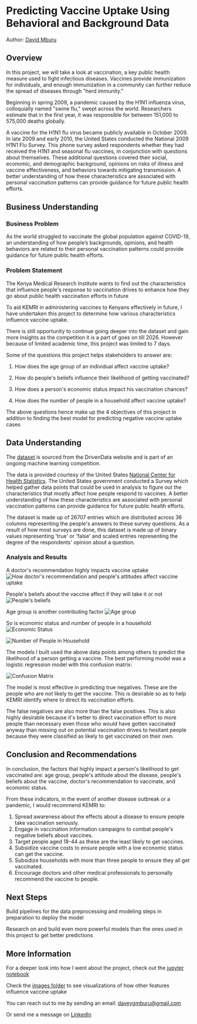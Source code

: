 # Predicting Vaccine Uptake Using Behavioral and Background Data

Author: [David Mburu](www.linkedin.com/in/david-g-mburu-b1268a1b7)


## Overview

In this project, we will take a look at vaccination, a key public health measure used to fight infectious diseases. Vaccines provide immunization for individuals, and enough immunization in a community can further reduce the spread of diseases through "herd immunity." 

Beginning in spring 2009, a pandemic caused by the H1N1 influenza virus, colloquially named "swine flu," swept across the world. Researchers estimate that in the first year, it was responsible for between 151,000 to 575,000 deaths globally.

A vaccine for the H1N1 flu virus became publicly available in October 2009. In late 2009 and early 2010, the United States conducted the National 2009 H1N1 Flu Survey. This phone survey asked respondents whether they had received the H1N1 and seasonal flu vaccines, in conjunction with questions about themselves. These additional questions covered their social, economic, and demographic background, opinions on risks of illness and vaccine effectiveness, and behaviors towards mitigating transmission. A better understanding of how these characteristics are associated with personal vaccination patterns can provide guidance for future public health efforts.


## Business Understanding 

### Business Problem
As the world struggled to vaccinate the global population against COVID-19, an understanding of how people’s backgrounds, opinions, and health behaviors are related to their personal vaccination patterns could provide guidance for future public health efforts.


### Problem Statement
The Kenya Medical Research Institute wants to find out the characteristics that influence people's response to vaccination drives to enhance how they go about public health vaccination efforts in future


To aid KEMRI in administering vaccines to Kenyans effectively in future, I have undertaken this project to determine how various characteristics influence vaccine uptake. 

There is still opportunity to continue going deeper into the dataset and gain more insights as the competition it is a part of goes on till 2026. However because of limited academic time, this project was limited to 7 days.

Some of the questions this project helps stakeholders to answer are:

1. How does the age group of an individual affect vaccine uptake?

2. How do people's beliefs influence their likelihood of getting vaccinated?

3. How does a person's economic status impact his vaccination chances?

4. How does the number of people in a household affect vaccine uptake?

The above questions hence make up the 4 objectives of this project in addition to finding the best model for predicting negative vaccine uptake cases


## Data Understanding

The [dataset](https://www.drivendata.org/competitions/66/flu-shot-learning/page/210/) is sourced from the DrivenData website and is part of an ongoing machine learning competition.

The data is provided courtesy of the United States [National Center for Health Statistics](https://www.cdc.gov/nchs/index.html?CDC_AA_refVal=https%3A%2F%2Fwww.cdc.gov%2Fnchs%2Findex.htm). The United States government conducted a Survey which helped gather data points that could be used in analysis to figure out the characteristics that mostly affect how people respond to vaccines. A better understanding of how these characteristics are associated with personal vaccination patterns can provide guidance for future public health efforts.

The dataset is made up of 26707 entries which are distributed across 36 columns representing the people's answers to these survey questions. As a result of how most surveys are done, this dataset is made up of binary values representing 'true' or 'false' and scaled entries representing the degree of the respondents' opinion about a question.

### Analysis and Results

A doctor's recommendation highly impacts vaccine uptake
![How doctor's recommendation and people's attitudes affect vaccine uptake](Images/EDA/vaccine%20uptake%20against%20people's%20attitude.png)


People's beliefs about the vaccine affect if they will take it or not
![People's beliefs](Images/EDA/Vaccine%20uptake%20against%20people's%20beliefs.png)


Age group is another contributing factor
![Age group](Images/EDA/Vaccine%20uptake%20against%20age%20group.png)


So is economic status and number of people in a household
![Economic Status](Images/EDA/Vaccine%20uptake%20against%20economic%20status.png)

![Number of People in Household](Images/EDA/Vaccine%20uptake%20against%20number%20of%20people%20in%20household.png)



The models I built used the above data points among others to predict the likelihood of a person getting a vaccine. The best performing model was a logistic regression model with this confusion matrix:

![Confusion Matrix](Images/Modeling/Best%20Model.png)

The model is most effective in predicting true negatives. These are the people who are not likely to get the vaccine. This is desirable so as to help KEMRI identify where to direct its vaccination efforts. 

The false negatives are also more than the false positives. This is also highly desirable because it's better to direct vaccination effort to more people than necessary even those who would have gotten vaccinated anyway than missing out on potential vaccination drives to hesitant people because they were classified as likely to get vaccinated on their own.


## Conclusion and Recommendations

In conclusion, the factors that highly impact a person's likelihood to get vaccinated are: age group, people's attitude about the disease, people's beliefs about the vaccine, doctor's recommendation to vaccinate, and economic status.

From these indicators, in the event of another disease outbreak or a pandemic, I would recommend KEMRI to:

1. Spread awareness about the effects about a disease to ensure people take vaccination seriously.
2. Engage in vaccination information campaigns to combat people's negative beliefs about vaccines.
3. Target people aged 18-44 as these are the least likely to get vaccines.
4. Subsidize vaccine costs to ensure people with a low economic status can get the vaccine.
5. Subsidize households with more than three people to ensure they all get vaccinated.
6. Encourage doctors and other medical professionals to personally recommend the vaccine to people.


## Next Steps

Build pipelines for the data preprocessing and modeling steps in preparation to deploy the model

Research on and build even more powerful models than the ones used in this project to get better predictions


## More Information

For a deeper look into how I went about the project, check out the [jupyter notebook](index.ipynb)

Check the [images folder](./Images/) to see visualizations of how other features influence vaccine uptake

You can reach out to me by sending an email: [daveygmburu@gmail.com](mailto:daveygmburu@gmail.com)

Or send me a message on [LinkedIn](www.linkedin.com/in/david-g-mburu-b1268a1b7)